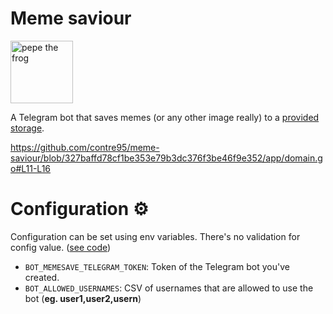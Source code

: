 # Meme saviour

<img src="https://external-content.duckduckgo.com/iu/?u=http%3A%2F%2Fclipart-library.com%2Fimages_k%2Fangry-pepe-transparent%2Fangry-pepe-transparent-11.png" alt="pepe the frog" width="100"/>

A Telegram bot that saves memes (or any other image really) to a [provided storage](https://github.com/contre95/meme-saviour/blob/327baffd78cf1be353e79b3dc376f3be46f9e352/app/domain.go#L11-L16).

https://github.com/contre95/meme-saviour/blob/327baffd78cf1be353e79b3dc376f3be46f9e352/app/domain.go#L11-L16

# Configuration ⚙️

Configuration can be set using env variables. There's no validation for config value. ([see code](https://github.com/contre95/meme-saviour/blob/327baffd78cf1be353e79b3dc376f3be46f9e352/main.go#L17-L18))

* `BOT_MEMESAVE_TELEGRAM_TOKEN`: Token of the Telegram bot you've created.
* `BOT_ALLOWED_USERNAMES`: CSV of usernames that are allowed to use the bot (**eg. user1,user2,usern**)
